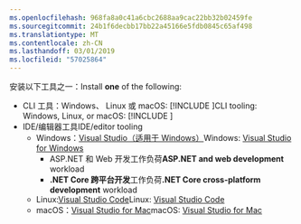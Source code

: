 ```yaml
---
ms.openlocfilehash: 968fa8a0c41a6cbc2688aa9cac22bb32b02459fe
ms.sourcegitcommit: 24b1f6decbb17bb22a45166e5fdb0845c65af498
ms.translationtype: MT
ms.contentlocale: zh-CN
ms.lasthandoff: 03/01/2019
ms.locfileid: "57025864"
---
```

<span data-ttu-id="b4ec0-101">安装以下工具之一：</span><span class="sxs-lookup"><span data-stu-id="b4ec0-101">Install **one** of the following:</span></span>

* <span data-ttu-id="b4ec0-102">CLI 工具：Windows、 Linux 或 macOS: [!INCLUDE [](~/includes/net-core-sdk-download-link.md)]</span><span class="sxs-lookup"><span data-stu-id="b4ec0-102">CLI tooling: Windows, Linux, or macOS: [!INCLUDE [](~/includes/net-core-sdk-download-link.md)]</span></span>
* <span data-ttu-id="b4ec0-103">IDE/编辑器工具</span><span class="sxs-lookup"><span data-stu-id="b4ec0-103">IDE/editor tooling</span></span>
  * <span data-ttu-id="b4ec0-104">Windows：[Visual Studio（适用于 Windows）](https://www.microsoft.com/net/download/windows)</span><span class="sxs-lookup"><span data-stu-id="b4ec0-104">Windows: [Visual Studio for Windows](https://www.microsoft.com/net/download/windows)</span></span>
    * <span data-ttu-id="b4ec0-105">ASP.NET 和 Web 开发工作负荷</span><span class="sxs-lookup"><span data-stu-id="b4ec0-105">**ASP.NET and web development** workload</span></span>
    * <span data-ttu-id="b4ec0-106">**.NET Core 跨平台开发**工作负荷</span><span class="sxs-lookup"><span data-stu-id="b4ec0-106">**.NET Core cross-platform development** workload</span></span>
  * <span data-ttu-id="b4ec0-107">Linux:[Visual Studio Code](https://www.microsoft.com/net/download/linux)</span><span class="sxs-lookup"><span data-stu-id="b4ec0-107">Linux: [Visual Studio Code](https://www.microsoft.com/net/download/linux)</span></span>
  * <span data-ttu-id="b4ec0-108">macOS：[Visual Studio for Mac](https://www.microsoft.com/net/download/macos)</span><span class="sxs-lookup"><span data-stu-id="b4ec0-108">macOS: [Visual Studio for Mac](https://www.microsoft.com/net/download/macos)</span></span>
